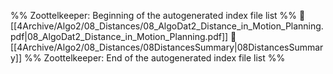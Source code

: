 %% Zoottelkeeper: Beginning of the autogenerated index file list  %%
📄 [[4Archive/Algo2/08_Distances/08_AlgoDat2_Distance_in_Motion_Planning.pdf|08_AlgoDat2_Distance_in_Motion_Planning.pdf]]
📄 [[4Archive/Algo2/08_Distances/08DistancesSummary|08DistancesSummary]]
%% Zoottelkeeper: End of the autogenerated index file list  %%
